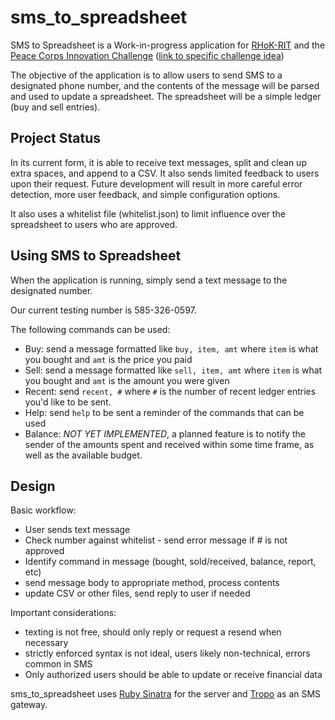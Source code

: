 # sms_to_spreadsheet

SMS to Spreadsheet is a Work-in-progress application for [RHoK-RIT](http://www.rhok.org/) and the [Peace Corps Innovation Challenge](http://innovationchallenge.peacecorps.gov/) ([link to specific challenge idea](http://innovationchallenge.peacecorps.gov/idea/27))

The objective of the application is to allow users to send SMS to a designated phone number, and the contents of the message will be parsed and used to update a spreadsheet. The spreadsheet will be a simple ledger (buy and sell entries).

## Project Status
In its current form, it is able to receive text messages, split and clean up extra spaces, and append to a CSV. It also sends limited feedback to users upon their request. Future development will result in more careful error detection, more user feedback, and simple configuration options. 

It also uses a whitelist file (whitelist.json) to limit influence over the spreadsheet to users who are approved.

## Using SMS to Spreadsheet
When the application is running, simply send a text message to the designated number.

Our current testing number is 585-326-0597.

The following commands can be used:

 * Buy: send a message formatted like `buy, item, amt` where `item` is what you bought and `amt` is the price you paid
 * Sell: send a message formatted like `sell, item, amt` where `item` is what you bought and `amt` is the amount you were given
 * Recent: send `recent, #` where `#` is the number of recent ledger entries you'd like to be sent.
 * Help: send `help` to be sent a reminder of the commands that can be used
 * Balance: *NOT YET IMPLEMENTED*, a planned feature is to notify the sender of the amounts spent and received within some time frame, as well as the available budget.


## Design

Basic workflow:
 * User sends text message
 * Check number against whitelist - send error message if # is not approved
 * Identify command in message (bought, sold/received, balance, report, etc)
 * send message body to appropriate method, process contents
 * update CSV or other files, send reply to user if needed

Important considerations:
 * texting is not free, should only reply or request a resend when necessary
 * strictly enforced syntax is not ideal, users likely non-technical, errors common in SMS
 * Only authorized users should be able to update or receive financial data

sms_to_spreadsheet uses [Ruby Sinatra](http://sinatrarb.com) for the server and [Tropo](http://www.tropo.com) as an SMS gateway.
